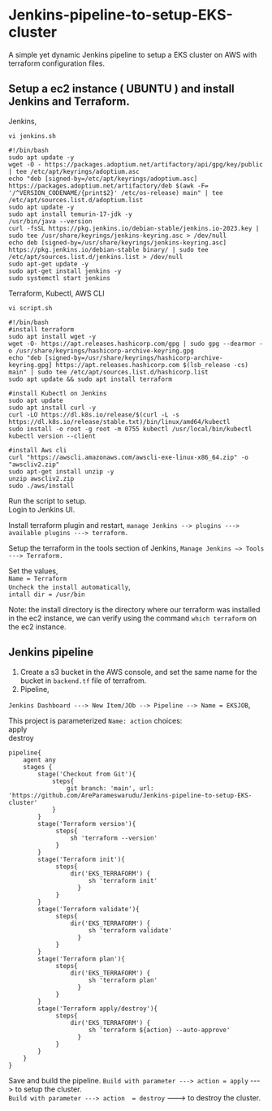 # Jenkins-pipeline-to-setup-EKS-cluster
A simple yet dynamic Jenkins pipeline to setup a EKS cluster on AWS with terraform configuration files.


## Setup a ec2 instance ( UBUNTU ) and install Jenkins and Terraform.
Jenkins, 
```
vi jenkins.sh
```
```
#!/bin/bash
sudo apt update -y
wget -O - https://packages.adoptium.net/artifactory/api/gpg/key/public | tee /etc/apt/keyrings/adoptium.asc
echo "deb [signed-by=/etc/apt/keyrings/adoptium.asc] https://packages.adoptium.net/artifactory/deb $(awk -F= '/^VERSION_CODENAME/{print$2}' /etc/os-release) main" | tee /etc/apt/sources.list.d/adoptium.list
sudo apt update -y
sudo apt install temurin-17-jdk -y
/usr/bin/java --version
curl -fsSL https://pkg.jenkins.io/debian-stable/jenkins.io-2023.key | sudo tee /usr/share/keyrings/jenkins-keyring.asc > /dev/null
echo deb [signed-by=/usr/share/keyrings/jenkins-keyring.asc] https://pkg.jenkins.io/debian-stable binary/ | sudo tee /etc/apt/sources.list.d/jenkins.list > /dev/null
sudo apt-get update -y
sudo apt-get install jenkins -y
sudo systemctl start jenkins
```

Terraform, Kubectl, AWS CLI
```
vi script.sh
```
```
#!/bin/bash
#install terraform
sudo apt install wget -y
wget -O- https://apt.releases.hashicorp.com/gpg | sudo gpg --dearmor -o /usr/share/keyrings/hashicorp-archive-keyring.gpg
echo "deb [signed-by=/usr/share/keyrings/hashicorp-archive-keyring.gpg] https://apt.releases.hashicorp.com $(lsb_release -cs) main" | sudo tee /etc/apt/sources.list.d/hashicorp.list
sudo apt update && sudo apt install terraform

#install Kubectl on Jenkins
sudo apt update
sudo apt install curl -y
curl -LO https://dl.k8s.io/release/$(curl -L -s https://dl.k8s.io/release/stable.txt)/bin/linux/amd64/kubectl
sudo install -o root -g root -m 0755 kubectl /usr/local/bin/kubectl
kubectl version --client

#install Aws cli
curl "https://awscli.amazonaws.com/awscli-exe-linux-x86_64.zip" -o "awscliv2.zip"
sudo apt-get install unzip -y
unzip awscliv2.zip
sudo ./aws/install
```
  
Run the script to setup.  
Login to Jenkins UI.    
  
Install terraform plugin and restart, 
`manage Jenkins --> plugins ---> available plugins ---> terraform.`  

Setup the terraform in the tools section of Jenkins,
`Manage Jenkins –> Tools ---> Terraform.`  
  
Set the values,   
`Name = Terraform`  
`Uncheck the install automatically`,  
`intall dir = /usr/bin`  

Note: the install directory is the directory where our terraform was installed in the ec2 instance, we can verify using the command `which terraform` on the ec2 instance.


## Jenkins pipeline

1. Create a s3 bucket in the AWS console, and set the same name for the bucket in `backend.tf` file of terrafrom.
2. Pipeline,

`Jenkins Dashboard ---> New Item/JOb --> Pipeline --> Name = EKSJOB`, 
  
This project is parameterized
`Name: action`
choices:   
 apply  
 destroy  


```
pipeline{
    agent any
    stages {
        stage('Checkout from Git'){
            steps{
                git branch: 'main', url: 'https://github.com/AreParameswarudu/Jenkins-pipeline-to-setup-EKS-cluster'
            }
        }
        stage('Terraform version'){
             steps{
                 sh 'terraform --version'
             }
        }
        stage('Terraform init'){
             steps{
                 dir('EKS_TERRAFORM') {
                      sh 'terraform init'
                   }
             }
        }
        stage('Terraform validate'){
             steps{
                 dir('EKS_TERRAFORM') {
                      sh 'terraform validate'
                   }
             }
        }
        stage('Terraform plan'){
             steps{
                 dir('EKS_TERRAFORM') {
                      sh 'terraform plan'
                   }
             }
        }
        stage('Terraform apply/destroy'){
             steps{
                 dir('EKS_TERRAFORM') {
                      sh 'terraform ${action} --auto-approve'
                   }
             }
        }
    }
}
```

Save and build the pipeline.
`Build with parameter ---> action = apply`   ---> to setup the cluster.  
`Build with parameter ---> action  = destroy`  ---> to destroy the cluster.
